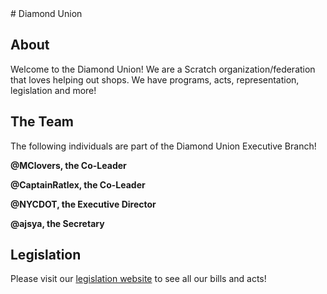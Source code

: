 <title>Diamond Union</title>
# Diamond Union

## About

Welcome to the Diamond Union! We are a Scratch organization/federation that loves helping out shops. We have programs, acts, representation, legislation and more!

## The Team

The following individuals are part of the Diamond Union Executive Branch!

**@MClovers, the Co-Leader**

**@CaptainRatlex, the Co-Leader**

**@NYCDOT, the Executive Director**

**@ajsya, the Secretary**

## Legislation

Please visit our [legislation website](legislation) to see all our bills and acts!
